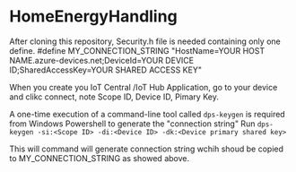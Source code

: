 # HomeEnergyHandling

After cloning this repository, Security.h file is needed containing only one define.
#define MY_CONNECTION_STRING "HostName=YOUR HOST NAME.azure-devices.net;DeviceId=YOUR DEVICE ID;SharedAccessKey=YOUR SHARED ACCESS KEY"

When you create you IoT Central /IoT Hub Application, go to your device and clikc connect, note Scope ID, Device ID, Pimary Key.

A one-time execution of a command-line tool called `dps-keygen` is required from Windows Powershell to generate the "connection string"
Run `dps-keygen -si:<Scope ID> -di:<Device ID> -dk:<Device primary shared key>`

This will command will generate connection string wchih shoud be copied to MY_CONNECTION_STRING as showed above.
